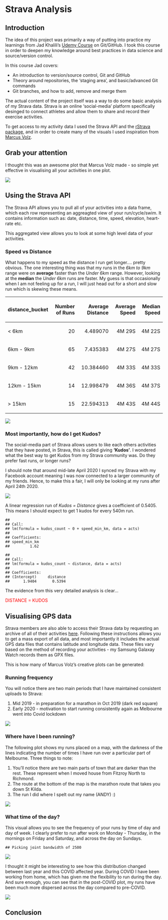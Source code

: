 Strava Analysis
================

## Introduction

The idea of this project was primarily a way of putting into practice my
learnings from Jad Khalili’s [Udemy
Course](https://www.udemy.com/course/git-expert-4-hours/) on Git/GitHub.
I took this course in order to deepen my knowledge around best practices
in data science and source/version control.

In this course Jad covers:

  - An introduction to version/source control, Git and GitHub
  - Theory around repositories, the ‘staging area’, and basic/advanced
    Git commands
  - Git branches, and how to add, remove and merge them

The actual content of the project itself was a way to do some basic
analysis of my Strava data. Strava is an online ‘social-media’ platform
specifically desinged to connect athletes and allow them to share and
record their exercise activities.

To get access to my activity data I used the Strava API and the [rStrava
package](https://github.com/fawda123/rStrava), and in order to create
many of the visuals I used inspiration from [Marcus
Volz](https://github.com/marcusvolz/strava).

## Grab your attention

I thought this was an awesome plot that Marcus Volz made - so simple yet
effective in visualising all your activities in one plot.

![](README_files/figure-gfm/cars-1.png)<!-- -->

## Using the Strava API

The Strava API allows you to pull all of your activities into a data
frame, which each row representing an aggreagted view of your
run/cycle/swim. It contains information such as: date, distance, time,
speed, elevation, heart-rate etc.

This aggregated view allows you to look at some high level data of your
activities.

### Speed vs Distance

What happens to my speed as the distance I run get longer…. pretty
obvious. The one interesting thing was that my runs in the *6km to 9km*
range were on **average** faster than the *Under 6km* range. However,
looking at the **median** the *Under 6km* runs are faster. My guess is
that occasionally when I am not feeling up for a run, I will just head
out for a short and slow run which is skewing these means.

<table>

<thead>

<tr>

<th style="text-align:left;">

distance\_bucket

</th>

<th style="text-align:right;">

Number of Runs

</th>

<th style="text-align:right;">

Average Distance

</th>

<th style="text-align:right;">

Average Speed

</th>

<th style="text-align:right;">

Median Speed

</th>

</tr>

</thead>

<tbody>

<tr>

<td style="text-align:left;">

\< 6km

</td>

<td style="text-align:right;">

20

</td>

<td style="text-align:right;">

4.489070

</td>

<td style="text-align:right;">

4M 29S

</td>

<td style="text-align:right;">

4M 22S

</td>

</tr>

<tr>

<td style="text-align:left;">

6km - 9km

</td>

<td style="text-align:right;">

65

</td>

<td style="text-align:right;">

7.435383

</td>

<td style="text-align:right;">

4M 27S

</td>

<td style="text-align:right;">

4M 27S

</td>

</tr>

<tr>

<td style="text-align:left;">

9km - 12km

</td>

<td style="text-align:right;">

42

</td>

<td style="text-align:right;">

10.384460

</td>

<td style="text-align:right;">

4M 33S

</td>

<td style="text-align:right;">

4M 33S

</td>

</tr>

<tr>

<td style="text-align:left;">

12km - 15km

</td>

<td style="text-align:right;">

14

</td>

<td style="text-align:right;">

12.998479

</td>

<td style="text-align:right;">

4M 36S

</td>

<td style="text-align:right;">

4M 37S

</td>

</tr>

<tr>

<td style="text-align:left;">

\> 15km

</td>

<td style="text-align:right;">

15

</td>

<td style="text-align:right;">

22.594313

</td>

<td style="text-align:right;">

4M 43S

</td>

<td style="text-align:right;">

4M 44S

</td>

</tr>

</tbody>

</table>

![](README_files/figure-gfm/speed%20vs%20distance-1.png)<!-- -->

### Most importantly, how do I get Kudos?

The social-media part of Strava allows users to like each others
activities that they have posted, in Strava, this is called giving
**‘Kudos’**. I wondered what the best way to get Kudos from my Strava
community was. Do they prefer fast runs, or longer runs?

I should note that around mid-late April 2020 I synced my Strava with my
Facebook account meaning I was now connected to a larger community of my
friends. Hence, to make this a fair, I will only be looking at my runs
after April 24th 2020.

![](README_files/figure-gfm/kudos-1.png)<!-- -->

A linear regression run of *Kudos = Distance* gives a coefficient of
0.5405. This means I should expect to get 1 kudos for every 540m run.

    ## 
    ## Call:
    ## lm(formula = kudos_count ~ 0 + speed_min_km, data = acts)
    ## 
    ## Coefficients:
    ## speed_min_km  
    ##         1.62

    ## 
    ## Call:
    ## lm(formula = kudos_count ~ distance, data = acts)
    ## 
    ## Coefficients:
    ## (Intercept)     distance  
    ##      1.9404       0.5394

The evidence from this very detailed analysis is clear…

<span style="     color: red !important;">DISTANCE = KUDOS</span>

## Visualising GPS data

Strava members are also able to access their Strava data by requesting
an archive of all of their activities
[here](https://support.strava.com/hc/en-us/articles/216918437-Exporting-your-Data-and-Bulk-Export).
Following these instructions allows you to get a mass export of all
data, and most importantly it includes the actual GPS data files that
contains latitude and longitude data. These files vary based on the
method of recording your activities - my Samsung Galaxay Watch records
them as GPX files.

This is how many of Marcus Volz’s creative plots can be generated:

### Running frequency

You will notice there are two main periods that I have maintained
consistent uploads to Strava:

1.  Mid 2019 - in preparation for a marathon in Oct 2019 (dark red
    square)
2.  Early 2020 - motivation to start running consistently again as
    Melbourne went into Covid lockdown

![](README_files/figure-gfm/runs-1.png)<!-- -->

### Where have I been running?

The following plot shows my runs placed on a map, with the darkness of
the lines indicating the number of times I have run over a particular
part of Melbourne. Three things to note:

1.  You’ll notice there are two main parts of town that are darker than
    the rest. These represent when I moved house from Fitzroy North to
    Richmond.
2.  The route at the bottom of the map is the marathon route that takes
    you down St Kilda.
3.  The run I did where I spelt out my name (ANDY) :)

![](README_files/figure-gfm/map-1.png)<!-- -->

### What time of the day?

This visual allows you to see the frequency of your runs by time of day
and day of week. I clearly prefer to run after work on Monday -
Thursday, in the mornings on Friday and Saturday, and across the day on
Sundays.

    ## Picking joint bandwidth of 2500

![](README_files/figure-gfm/time%20of%20day-1.png)<!-- -->

I thought it might be interesting to see how this distribution changed
between last year and this COVID affected year. During COVID I have been
working from home, which has given me the flexibility to run during the
day. And sure enough, you can see that in the post-COVID plot, my runs
have been much more dispersed across the day compared to pre-COVID.

![](README_files/figure-gfm/time%20of%20day%202-1.png)<!-- -->

## Conclusion
